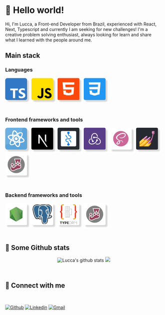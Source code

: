 # 👋 Hello world!

Hi, I'm Lucca, a Front-end Developer from Brazil, experienced with React, Next, Typescript and currently I am seeking for new challenges! I'm a creative problem solving enthusiast, always looking for learn and share what I learned with the people around me.

## Main stack

### Languages

<div>
   <img width="80" height="80" src="/assets/ts.png" alt="Typescript logo"/>
   <img width="80" height="80" src="/assets/js.png" alt="javascript logo"/>
   <img width="80" height="80" src="/assets/HTML.png" alt="HTML logo"/>
   <img width="80" height="80" src="/assets/CSS.png" alt="CSS logo"/>
</div>

<br>

### Frontend frameworks and tools

<div>
<img width="80" height="80" src="/assets/react.png" alt="React logo"/>
<img width="80" height="80" src="/assets/next.png" alt="Next.js logo"/>
<img width="80" height="80" src="/assets/recoil.png" alt="Recoil logo"/>
<img width="80" height="80" src="/assets/redux.png" alt="Redux logo"/>
<img width="80" height="80" src="/assets/sass.png" alt="SASS logo"/>
<img width="80" height="80" src="/assets/styled.png" alt="Styled Components logo"/>
<img width="80" height="80" src="/assets/jest.png" alt="Jest logo"/>
</div>

<br>

### Backend frameworks and tools

<div>
<img width="80" height="80" src="/assets/nodejs.png" alt="Node.Js logo"/>
<img width="80" height="80" src="/assets/postgres.png" alt="Postgresql logo"/>
<img width="80" height="80" src="/assets/typeorm.png" alt="Typeorm logo"/>
<img width="80" height="80" src="/assets/jest.png" alt="Jest logo"/>
</div>

<br>

## 📝 Some Github stats

<div align="center">

![Lucca's github stats](https://github-readme-stats.vercel.app/api?username=radaelilucca&show_icons=true&hide_border=false&theme=tokyonight&hide_title=true) <img src="https://media.giphy.com/media/LmNwrBhejkK9EFP504/giphy.gif" height=165px>

</div>

<br>

## 🤙 Connect with me

<br>

[![Github](https://img.shields.io/badge/-Github-41414d?style=for-the-badge&logo=Github&logoColor=white)](https://github.com/radaelilucca)
[![Linkedin](https://img.shields.io/badge/-LinkedIn-blue?style=for-the-badge&logo=Linkedin&logoColor=white)](https://www.linkedin.com/in/luccaradaeli/)
[![Gmail](https://img.shields.io/badge/-Gmail-c14438?style=for-the-badge&logo=Gmail&logoColor=white)](mailto:luccaradaeli@gmail.com)

</div>

